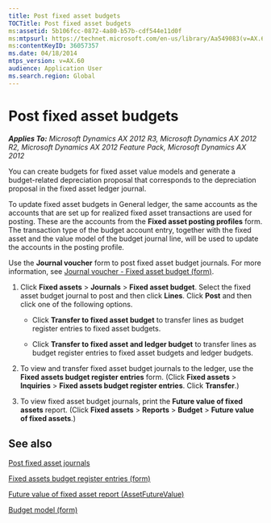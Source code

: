 ```yaml
---
title: Post fixed asset budgets
TOCTitle: Post fixed asset budgets
ms:assetid: 5b106fcc-0872-4a80-b57b-cdf544e11d0f
ms:mtpsurl: https://technet.microsoft.com/en-us/library/Aa549083(v=AX.60)
ms:contentKeyID: 36057357
ms.date: 04/18/2014
mtps_version: v=AX.60
audience: Application User
ms.search.region: Global
---
```


# Post fixed asset budgets 


_**Applies To:** Microsoft Dynamics AX 2012 R3, Microsoft Dynamics AX 2012 R2, Microsoft Dynamics AX 2012 Feature Pack, Microsoft Dynamics AX 2012_

You can create budgets for fixed asset value models and generate a budget-related depreciation proposal that corresponds to the depreciation proposal in the fixed asset ledger journal.

To update fixed asset budgets in General ledger, the same accounts as the accounts that are set up for realized fixed asset transactions are used for posting. These are the accounts from the **Fixed asset posting profiles** form. The transaction type of the budget account entry, together with the fixed asset and the value model of the budget journal line, will be used to update the accounts in the posting profile.

Use the **Journal voucher** form to post fixed asset budget journals. For more information, see [Journal voucher - Fixed asset budget (form)](https://technet.microsoft.com/en-us/library/aa585887\(v=ax.60\)).

1.  Click **Fixed assets** \> **Journals** \> **Fixed asset budget**. Select the fixed asset budget journal to post and then click **Lines**. Click **Post** and then click one of the following options.
    
      - Click **Transfer to fixed asset budget** to transfer lines as budget register entries to fixed asset budgets.
    
      - Click **Transfer to fixed asset and ledger budget** to transfer lines as budget register entries to fixed asset budgets and ledger budgets.

2.  To view and transfer fixed asset budget journals to the ledger, use the **Fixed assets budget register entries** form. (Click **Fixed assets** \> **Inquiries** \> **Fixed assets budget register entries**. Click **Transfer**.)

3.  To view fixed asset budget journals, print the **Future value of fixed assets** report. (Click **Fixed assets** \> **Reports** \> **Budget** \> **Future value of fixed assets**.)

## See also

[Post fixed asset journals](post-fixed-asset-journals.md)

[Fixed assets budget register entries (form)](https://technet.microsoft.com/en-us/library/aa577095\(v=ax.60\))

[Future value of fixed asset report (AssetFutureValue)](future-value-of-fixed-asset-report-assetfuturevalue.md)

[Budget model (form)](https://technet.microsoft.com/en-us/library/aa586905\(v=ax.60\))

  


